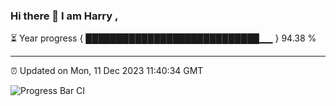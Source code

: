 ### Hi there 👋 I am Harry , 

⏳ Year progress { ████████████████████████████▁▁ } 94.38 %

---

⏰ Updated on Mon, 11 Dec 2023 11:40:34 GMT

![Progress Bar CI](https://github.com/duykhang68/duykhang68/workflows/Progress%20Bar%20CI/badge.svg)
